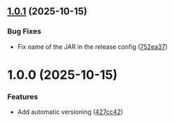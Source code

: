 ## [1.0.1](https://github.com/enchf/tiango/compare/v1.0.0...v1.0.1) (2025-10-15)


### Bug Fixes

* Fix name of the JAR in the release config ([752ea37](https://github.com/enchf/tiango/commit/752ea37f55ca7311d0df7003144cc00c3723fa86))

# 1.0.0 (2025-10-15)


### Features

* Add automatic versioning ([427cc42](https://github.com/enchf/tiango/commit/427cc4213ca722b0707c4dfed6f7dcb25b540e3b))
